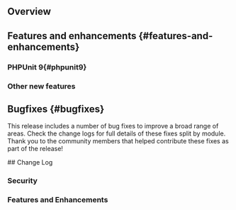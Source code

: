 ## Overview

## Features and enhancements {#features-and-enhancements}

### PHPUnit 9{#phpunit9}

### Other new features

## Bugfixes {#bugfixes}

This release includes a number of bug fixes to improve a broad range of areas. Check the change logs for full details of these fixes split by module. Thank you to the community members that helped contribute these fixes as part of the release!


<!--- Changes below this line will be automatically regenerated -->## Change Log


### Security

    
### Features and Enhancements
